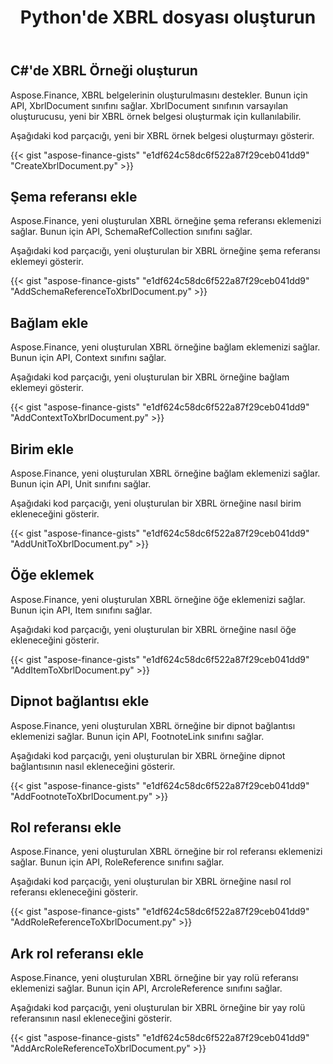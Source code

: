 ﻿---
title: Python'de XBRL dosyası oluşturun
linktitle: XBRL dosya oluştur
type: docs
weight: 10
url: /tr/python-net/create-xbrl-files/
description: Python Finance Kitaplık API, XBRL belgeleri oluşturmayı, şema ve bağlam referansı eklemeyi destekler.
---
## **C#'de XBRL Örneği oluşturun**
Aspose.Finance, XBRL belgelerinin oluşturulmasını destekler. Bunun için API, XbrlDocument sınıfını sağlar. XbrlDocument sınıfının varsayılan oluşturucusu, yeni bir XBRL örnek belgesi oluşturmak için kullanılabilir.

Aşağıdaki kod parçacığı, yeni bir XBRL örnek belgesi oluşturmayı gösterir.

{{< gist "aspose-finance-gists" "e1df624c58dc6f522a87f29ceb041dd9" "CreateXbrlDocument.py" >}}
## **Şema referansı ekle**
Aspose.Finance, yeni oluşturulan XBRL örneğine şema referansı eklemenizi sağlar. Bunun için API, SchemaRefCollection sınıfını sağlar.

Aşağıdaki kod parçacığı, yeni oluşturulan bir XBRL örneğine şema referansı eklemeyi gösterir.

{{< gist "aspose-finance-gists" "e1df624c58dc6f522a87f29ceb041dd9" "AddSchemaReferenceToXbrlDocument.py" >}}
## **Bağlam ekle**
Aspose.Finance, yeni oluşturulan XBRL örneğine bağlam eklemenizi sağlar. Bunun için API, Context sınıfını sağlar.

Aşağıdaki kod parçacığı, yeni oluşturulan bir XBRL örneğine bağlam eklemeyi gösterir.

{{< gist "aspose-finance-gists" "e1df624c58dc6f522a87f29ceb041dd9" "AddContextToXbrlDocument.py" >}}
## **Birim ekle**
Aspose.Finance, yeni oluşturulan XBRL örneğine bağlam eklemenizi sağlar. Bunun için API, Unit sınıfını sağlar.

Aşağıdaki kod parçacığı, yeni oluşturulan bir XBRL örneğine nasıl birim ekleneceğini gösterir.

{{< gist "aspose-finance-gists" "e1df624c58dc6f522a87f29ceb041dd9" "AddUnitToXbrlDocument.py" >}}
## **Öğe eklemek**
Aspose.Finance, yeni oluşturulan XBRL örneğine öğe eklemenizi sağlar. Bunun için API, Item sınıfını sağlar.

Aşağıdaki kod parçacığı, yeni oluşturulan bir XBRL örneğine nasıl öğe ekleneceğini gösterir.

{{< gist "aspose-finance-gists" "e1df624c58dc6f522a87f29ceb041dd9" "AddItemToXbrlDocument.py" >}}
## **Dipnot bağlantısı ekle**
Aspose.Finance, yeni oluşturulan XBRL örneğine bir dipnot bağlantısı eklemenizi sağlar. Bunun için API, FootnoteLink sınıfını sağlar.

Aşağıdaki kod parçacığı, yeni oluşturulan bir XBRL örneğine dipnot bağlantısının nasıl ekleneceğini gösterir.

{{< gist "aspose-finance-gists" "e1df624c58dc6f522a87f29ceb041dd9" "AddFootnoteToXbrlDocument.py" >}}
## **Rol referansı ekle**
Aspose.Finance, yeni oluşturulan XBRL örneğine bir rol referansı eklemenizi sağlar. Bunun için API, RoleReference sınıfını sağlar.

Aşağıdaki kod parçacığı, yeni oluşturulan bir XBRL örneğine nasıl rol referansı ekleneceğini gösterir.

{{< gist "aspose-finance-gists" "e1df624c58dc6f522a87f29ceb041dd9" "AddRoleReferenceToXbrlDocument.py" >}}
## **Ark rol referansı ekle**
Aspose.Finance, yeni oluşturulan XBRL örneğine bir yay rolü referansı eklemenizi sağlar. Bunun için API, ArcroleReference sınıfını sağlar.

Aşağıdaki kod parçacığı, yeni oluşturulan bir XBRL örneğine bir yay rolü referansının nasıl ekleneceğini gösterir.

{{< gist "aspose-finance-gists" "e1df624c58dc6f522a87f29ceb041dd9" "AddArcRoleReferenceToXbrlDocument.py" >}}
